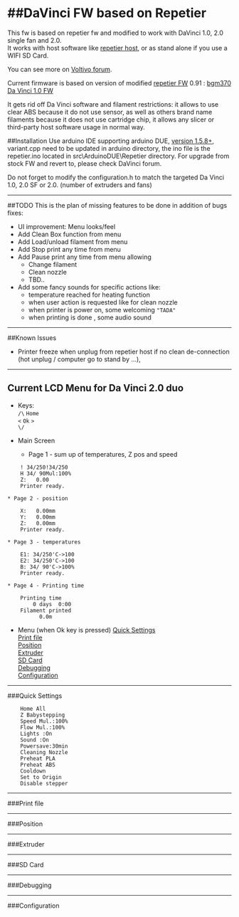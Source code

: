 ##DaVinci FW based on Repetier
============================

This fw is based on repetier fw and modified to work with DaVinci 1.0, 2.0 single fan and 2.0.   
It works with host software like [repetier host](http://repetier.com), or as stand alone if you use a WIFI SD Card.

You can see more on [Voltivo forum](http://voltivo.com/forum/davinci-firmware).

Current firmware is based on version of  modified [repetier FW](https://github.com/repetier/Repetier-Firmware) 0.91 : [bgm370 Da Vinci 1.0 FW](https://github.com/bgm370/Repetier-Firmware) 

It gets rid off Da Vinci software and filament restrictions: it allows to use clear ABS because it do not use sensor, as well as others brand name filaments because it does not use cartridge chip, it allows any slicer or third-party host software usage in normal way. 

##Installation
Use arduino IDE supporting arduino DUE, [version 1.5.8+](http://arduino.cc/en/Main/Software#toc3), variant.cpp need to be updated in arduino directory, the ino file is the repetier.ino located in src\ArduinoDUE\Repetier directory.
For upgrade from stock FW and revert to, please check DaVinci forum.

Do not forget to modify the configuration.h to match the targeted Da Vinci 1.0, 2.0 SF or 2.0. (number of extruders and fans)

***
##TODO
This is the plan of missing features to be done in addition of bugs fixes:  
* UI improvement: Menu looks/feel
* Add Clean Box function from menu
* Add Load/unload filament from menu
* Add Stop print any time from menu
* Add Pause print any time from menu allowing
	* Change filament
	* Clean nozzle
	* TBD..
* Add some fancy sounds for specific actions like:
	* temperature reached for heating function
	* when user action is requested like for clean nozzle
	* when printer is power on, some welcoming ``"TADA"`` 
	* when printing is done , some audio sound

***
##Known Issues
* Printer freeze when unplug from repetier host if no clean de-connection (hot unplug / computer go to stand by ...), 
	
***
## Current LCD Menu	for Da Vinci 2.0 duo
* Keys:   
	`/\`	`Home`  
`<` `Ok` `>`   
    `\/`   

	
* Main Screen
   
	* Page 1 - sum up of temperatures, Z pos and speed
```
	! 34/250!34/250
	H 34/ 90Mul:100%
	Z:   0.00
	Printer ready.
```

	* Page 2 - position
```
	X:   0.00mm
	Y:   0.00mm
	Z:   0.00mm
	Printer ready.
```

	* Page 3 - temperatures
```
	E1: 34/250'C->100
	E2: 34/250'C->100
	B: 34/ 90'C->100%
	Printer ready.
```
	* Page 4 - Printing time
```
	Printing time
	    0 days  0:00
	Filament printed
	      0.0m
```

* Menu (when Ok key is pressed)
	[Quick Settings](#quick-settings)   
	[Print file](#print-file)   
	[Position](#position)   
	[Extruder](#extruder)  
	[SD Card](#sd-card)   
	[Debugging](#debugging)   
	[Configuration](#configuration)   
	
---
###Quick Settings
```
	Home All
	Z Babystepping
	Speed Mul.:100%
	Flow Mul.:100%
	Lights :On
	Sound :On
	Powersave:30min
	Cleaning Nozzle
	Preheat PLA
	Preheat ABS
	Cooldown
	Set to Origin
	Disable stepper
```
---
###Print file

---
###Position

---
###Extruder

---
###SD Card

---
###Debugging

---
###Configuration


